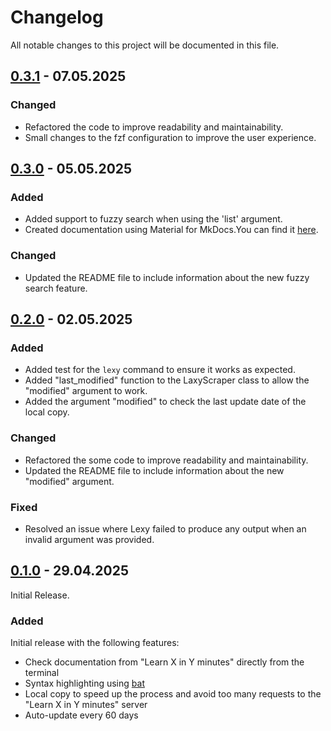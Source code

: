 # Changelog

All notable changes to this project will be documented in this file.

## [0.3.1] - 07.05.2025

### Changed

- Refactored the code to improve readability and maintainability.
- Small changes to the fzf configuration to improve the user experience.

## [0.3.0] - 05.05.2025

### Added

- Added support to fuzzy search when using the 'list' argument.
- Created documentation using Material for MkDocs.You can find it [here](https://antoniorodr.github.io/lexy/).

### Changed

- Updated the README file to include information about the new fuzzy search feature.

## [0.2.0] - 02.05.2025

### Added

- Added test for the `lexy` command to ensure it works as expected.
- Added "last_modified" function to the LaxyScraper class to allow the "modified" argument to work.
- Added the argument "modified" to check the last update date of the local copy.

### Changed

- Refactored the some code to improve readability and maintainability.
- Updated the README file to include information about the new "modified" argument.

### Fixed

- Resolved an issue where Lexy failed to produce any output when an invalid argument was provided.

## [0.1.0] - 29.04.2025

Initial Release.

### Added

Initial release with the following features:

- Check documentation from "Learn X in Y minutes" directly from the terminal
- Syntax highlighting using [bat](https://github.com/sharkdp/bat)
- Local copy to speed up the process and avoid too many requests to the "Learn X in Y minutes" server
- Auto-update every 60 days

[0.3.1]: https://github.com/antoniorodr/lexy/releases/tag/v0.3.1
[0.3.0]: https://github.com/antoniorodr/lexy/releases/tag/v0.3.0
[0.2.0]: https://github.com/antoniorodr/lexy/releases/tag/v0.2.0
[0.1.0]: https://github.com/antoniorodr/lexy/releases/tag/v0.1.0
